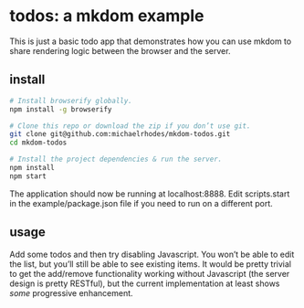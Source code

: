 # todos: a mkdom example
This is just a basic todo app that demonstrates how you can use mkdom to share rendering logic between the browser and the server.

## install
```sh
# Install browserify globally.
npm install -g browserify

# Clone this repo or download the zip if you don’t use git.
git clone git@github.com:michaelrhodes/mkdom-todos.git
cd mkdom-todos

# Install the project dependencies & run the server.
npm install
npm start
```

The application should now be running at localhost:8888. Edit scripts.start in the example/package.json file if you need to run on a different port.

## usage
Add some todos and then try disabling Javascript. You won’t be able to edit the list, but you’ll still be able to see existing items. It would be pretty trivial to get the add/remove functionality working without Javascript (the server design is pretty RESTful), but the current implementation at least shows *some* progressive enhancement.
